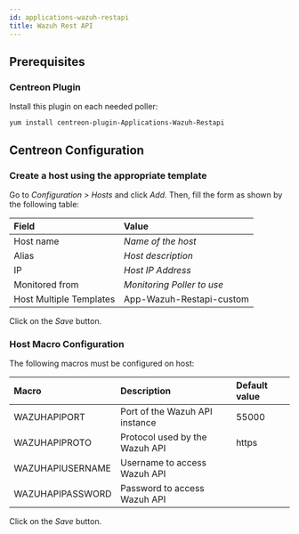 ```yaml
---
id: applications-wazuh-restapi
title: Wazuh Rest API
---
```


## Prerequisites

### Centreon Plugin

Install this plugin on each needed poller:

``` shell
yum install centreon-plugin-Applications-Wazuh-Restapi
```

## Centreon Configuration

### Create a host using the appropriate template

Go to *Configuration \> Hosts* and click *Add*. Then, fill the form as shown by
the following table:

| Field                   | Value                      |
| :---------------------- | :------------------------- |
| Host name               | *Name of the host*         |
| Alias                   | *Host description*         |
| IP                      | *Host IP Address*          |
| Monitored from          | *Monitoring Poller to use* |
| Host Multiple Templates | App-Wazuh-Restapi-custom   |

Click on the *Save* button.

### Host Macro Configuration

The following macros must be configured on host:

| Macro            | Description                    | Default value |
| :--------------- | :----------------------------- | :------------ |
| WAZUHAPIPORT     | Port of the Wazuh API instance | 55000         |
| WAZUHAPIPROTO    | Protocol used by the Wazuh API | https         |
| WAZUHAPIUSERNAME | Username to access Wazuh API   |               |
| WAZUHAPIPASSWORD | Password to access Wazuh API   |               |

Click on the *Save* button.
